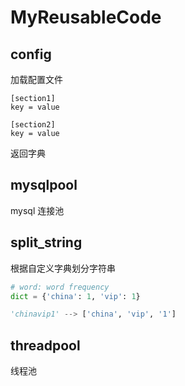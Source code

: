 # MyReusableCode

## config

加载配置文件

```shell
[section1]
key = value

[section2]
key = value
```

返回字典

## mysqlpool

mysql 连接池

## split_string

根据自定义字典划分字符串

```python
# word: word frequency
dict = {'china': 1, 'vip': 1}

'chinavip1' --> ['china', 'vip', '1']
```

## threadpool

线程池